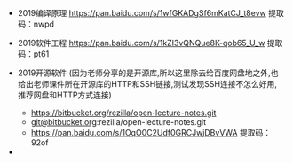 + 2019编译原理  https://pan.baidu.com/s/1wfGKADgSf6mKatCJ_t8evw 
  提取码：nwpd
+ 2019软件工程 https://pan.baidu.com/s/1kZI3vQNQue8K-qob65_U_w 
  提取码：pt61
+ 2019开源软件 (因为老师分享的是开源库,所以这里除去给百度网盘地之外,也给出老师课件所在开源库的HTTP和SSH链接,测试发现SSH连接不怎么好用,推荐网盘和HTTP方式连接)
  +  https://bitbucket.org/rezilla/open-lecture-notes.git 
  +  git@bitbucket.org:rezilla/open-lecture-notes.git 
  + https://pan.baidu.com/s/1OqO0C2Udf0GRCJwjDBvVWA 
    提取码：92of



+ 